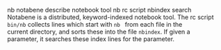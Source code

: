 nb notabene describe notebook tool nb rc script nbindex search  
Notabene is a distributed, keyword-indexed notebook tool.  The rc script  
`bin/nb` collects lines which start with `nb ` from each file in the  
current directory, and sorts these into the file `nbindex`.  If given a  
parameter, it searches these index lines for the parameter.  
